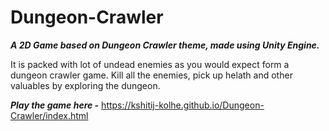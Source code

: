 # Dungeon-Crawler




***A 2D Game based on Dungeon Crawler theme, made using Unity Engine.***

It is packed with lot of undead enemies as you would expect form a dungeon crawler game.
Kill all the enemies, pick up helath and other valuables by exploring the dungeon.

***Play the game here -*** https://kshitij-kolhe.github.io/Dungeon-Crawler/index.html

